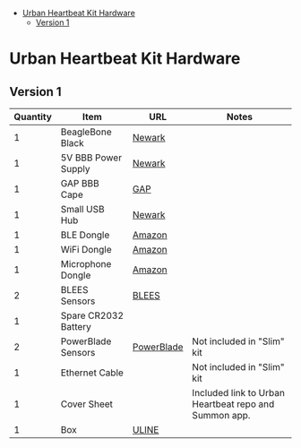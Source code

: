 <!-- START doctoc generated TOC please keep comment here to allow auto update -->
<!-- DON'T EDIT THIS SECTION, INSTEAD RE-RUN doctoc TO UPDATE -->


- [Urban Heartbeat Kit Hardware](#urban-heartbeat-kit-hardware)
  - [Version 1](#version-1)

<!-- END doctoc generated TOC please keep comment here to allow auto update -->

Urban Heartbeat Kit Hardware
============================

Version 1
---------

Quantity  | Item                 | URL                                                                                                 | Notes  
--------- | -------------------  | --------------------------------------------------------------------------------------------------- | -----
1         | BeagleBone Black     | [Newark](http://www.newark.com/element14/bbone-black-4g/beaglebone-black-rev-c-cortex/dp/52X5548)   |
1         | 5V BBB Power Supply  | [Newark](http://www.newark.com/adafruit-industries/276/ac-dc-converter-external-plug/dp/53W5823)    | 
1         | GAP BBB Cape         | [GAP](https://github.com/lab11/gap)                               | 
1         | Small USB Hub        | [Newark](http://www.newark.com/iogear/guh285w6/hub-4-port-usb-2-0/dp/74R2322) | 
1         | BLE Dongle           | [Amazon](http://www.amazon.com/gp/product/B007Q45EF4)             | 
1         | WiFi Dongle          | [Amazon](http://www.amazon.com/Edimax-EW-7811Un-150Mbps-Raspberry-Supports/dp/B003MTTJOY) | 
1         | Microphone Dongle    | [Amazon](http://www.amazon.com/Super-Microphone-Adapter-Driver-Notebook/dp/B00M3UJ42A)    | 
2         | BLEES Sensors        | [BLEES](https://github.com/lab11/blees)                           | 
1         | Spare CR2032 Battery |  |
2         | PowerBlade Sensors   | [PowerBlade](https://github.com/lab11/powerblade)                | Not included in "Slim" kit
1         | Ethernet Cable       |                                                                  | Not included in "Slim" kit
1         | Cover Sheet          |                                                                  | Included link to Urban Heartbeat repo and Summon app.
1         | Box                  | [ULINE](http://www.uline.com/Product/Detail/S-9848/Literature-Mailers/7-1-8-x-4-1-2-x-3-White-Literature-Mailers) | 

